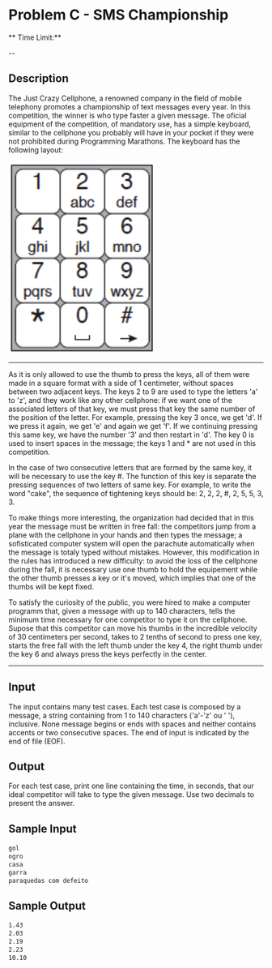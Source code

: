 # Problem C - SMS Championship

** Time Limit:**

--

## Description

The Just Crazy Cellphone, a renowned company in the field of mobile telephony promotes a championship of text messages every year. In this competition, the winner is who type faster a given message. The oficial equipment of the competition, of mandatory use, has a simple keyboard, similar to the cellphone you probably will have in your pocket if they were not prohibited during Programming Marathons. The keyboard has the following layout:

![Numpad](./problem-c.png)

---

As it is only allowed to use the thumb to press the keys, all of them were made in a square format with a side of 1 centimeter, without spaces between two adjacent keys. The keys 2 to 9 are used to type the letters 'a' to 'z', and they work like any other cellphone: if we want one of the associated letters of that key, we must press that key the same number of the position of the letter. For example, pressing the key 3 once, we get 'd'. If we press it again, we get 'e' and again we get 'f'. If we continuing pressing this same key, we have the number '3' and then restart in 'd'. The key 0 is used to insert spaces in the message; the keys 1 and * are not used in this competition.

In the case of two consecutive letters that are formed by the same key, it will be necessary to use the key #. The function of this key is separate the pressing sequences of two letters of same key. For example, to write the word "cake", the sequence of tightening keys should be: 2, 2, 2, #, 2, 5, 5, 3, 3.

To make things more interesting, the organization had decided that in this year the message must be written in free fall: the competitors jump from a plane with the cellphone in your hands and then types the message; a sofisticated computer system will open the parachute automatically when the message is totaly typed without mistakes. However, this modification in the rules has introduced a new difficulty: to avoid the loss of the cellphone during the fall, it is necessary use one thumb to hold the equipement while the other thumb presses a key or it's moved, which implies that one of the thumbs will be kept fixed.

To satisfy the curiosity of the public, you were hired to make a computer programm that, given a message with up to 140 characters, tells the minimum time necessary for one competitor to type it on the cellphone. Supose that this competitor can move his thumbs in the incredible velocity of 30 centimeters per second, takes to 2 tenths of second to press one key, starts the free fall with the left thumb under the key 4, the right thumb under the key 6 and always press the keys perfectly in the center.

---


## Input
The input contains many test cases. Each test case is composed by a message, a string containing from 1 to 140 characters ('a'-'z' ou ' '), inclusive. None message begins or ends with spaces and neither contains accents or two consecutive spaces. The end of input is indicated by the end of file (EOF).

## Output
For each test case, print one line containing the time, in seconds, that our ideal competitor will take to type the given message. Use two decimals to present the answer.

## Sample Input
```
gol
ogro
casa
garra
paraquedas com defeito
```

## Sample Output
```
1.43
2.03
2.19
2.23
10.10
```
